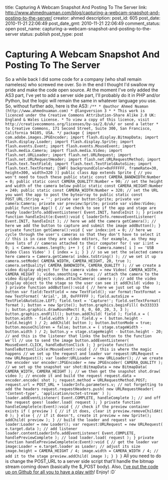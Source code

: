 title: Capturing A Webcam Snapshot And Posting To The Server
link: http://www.ahmednuaman.com/blog/capturing-a-webcam-snapshot-and-posting-to-the-server/
creator: ahmed
description: 
post_id: 605
post_date: 2010-11-21 22:06:49
post_date_gmt: 2010-11-21 22:06:49
comment_status: open
post_name: capturing-a-webcam-snapshot-and-posting-to-the-server
status: publish
post_type: post

# Capturing A Webcam Snapshot And Posting To The Server

So a while back I did some code for a company (who shall remain nameless) who screwed me over. So in the end I thought I'd swallow my pride and make the code open source. At the moment I've only added the AS3 part, I've yet to add a server side part, I'll probably do it in PHP and/or Python, but the logic will remain the same in whatever language you use. So, without further ado, here is the AS3: ` /** * @author Ahmed Nuaman (http://www.ahmednuaman.com) * @langversion 3 * * This work is licenced under the Creative Commons Attribution-Share Alike 2.0 UK: England & Wales License. * To view a copy of this licence, visit http://creativecommons.org/licenses/by-sa/2.0/uk/ or send a letter * to Creative Commons, 171 Second Street, Suite 300, San Francisco, California 94105, USA. */ package { import com.adobe.images.JPGEncoder; import flash.display.BitmapData; import flash.display.Loader; import flash.display.Sprite; import flash.events.Event; import flash.events.MouseEvent; import flash.media.Camera; import flash.media.Video; import flash.net.URLLoader; import flash.net.URLRequest; import flash.net.URLRequestHeader; import flash.net.URLRequestMethod; import flash.text.TextField; import flash.text.TextFieldAutoSize; import flash.text.TextFormat; [SWF( backgroundColor=0xFFFFFF, frameRate=30, height=300, width=320 )] public class App extends Sprite { // you won't need to touch these public static const CAMERA_BANDWIDTH:Number = 0; public static const CAMERA_QUALITY:Number = 90; // set the height and width of the camera below public static const CAMERA_HEIGHT:Number = 240; public static const CAMERA_WIDTH:Number = 320; // set the URL you want the app to post the bytearray to public static const POST_URL:String = ''; private var button:Sprite; private var camera:Camera; private var preview:Sprite; private var video:Video; public function App() { // we check to see if the app and stage are ready loaderInfo.addEventListener( Event.INIT, handleInit ); } private function handleInit(e:Event):void { loaderInfo.removeEventListener( Event.INIT, handleInit ); // here we add the camera getCamera(); // here we add the button to capture and submit the image addButton(); } private function getCamera():void { var index:int = 0; // here we cycle through the user's cameras so that they don't have to select it // this is in case they are video editors, for example, as they may have lots of // cameras attached to their computer for ( var i:int = 0; i < Camera.names.length; i++ ) { if ( Camera.names[ i ] == 'USB Video Class Video' ) { index = i; } } // so we set the selected camera here camera = Camera.getCamera( index.toString() ); // we set it up camera.setMode( CAMERA_WIDTH, CAMERA_HEIGHT, 20, true ); camera.setQuality( CAMERA_BANDWIDTH, CAMERA_QUALITY ); // we create a video display object for the camera video = new Video( CAMERA_WIDTH, CAMERA_HEIGHT ); video.smoothing = true; // attach the camera to the video display object video.attachCamera( camera ); // add the video display object to the stage so the user can see it addChild( video ); } private function addButton():void { // here we just set up the button var field:TextField = new TextField(); var format:TextFormat = new TextFormat( 'Arial', 10, 0xFFFFFF ); field.autoSize = TextFieldAutoSize.LEFT; field.text = 'Capture!'; field.setTextFormat( format ); button = new Sprite(); button.graphics.beginFill( 0x333333 ); button.graphics.drawRoundRect( 0, 0, 60, 20, 3, 3 ); button.graphics.endFill(); button.addChild( field ); field.x = ( button.width - field.width ) / 2; field.y = ( button.height - field.height ) / 2; addChild( button ); button.buttonMode = true; button.mouseChildren = false; button.x = ( stage.stageWidth - button.width ) / 2; button.y = stage.stageHeight - button.height - 20; // and this is the listener that links the button to the function we'll // use to send the image button.addEventListener( MouseEvent.CLICK, handleButtonClick ); } private function handleButtonClick(e:MouseEvent):void { // this is where the magic happens // we set up the request and loader var request:URLRequest = new URLRequest(); var loader:URLLoader = new URLLoader(); // we create the encoder var encoder:JPGEncoder = new JPGEncoder( CAMERA_QUALITY ); // we set up the snapshot var shot:BitmapData = new BitmapData( CAMERA_WIDTH, CAMERA_HEIGHT ); // we then get the snapshot shot.draw( video ); // encode it and build the request request.data = encoder.encode( shot ); request.method = URLRequestMethod.POST; request.url = POST_URL + loaderInfo.parameters.v; // not forgetting to add the headers request.requestHeaders.push( new URLRequestHeader( 'Content-type', 'application/octet-stream' ) ); loader.addEventListener( Event.COMPLETE, handleComplete ); // and off the request goes! loader.load( request ); } private function handleComplete(e:Event):void { // check if the preview container exists if ( preview ) { // if it does, clear it preview.removeChildAt( 0 ); } else { // if it doesn't, create it preview = new Sprite(); addChild( preview ); } // build the loader and request var loader:Loader = new Loader(); var request:URLRequest = new URLRequest( e.target.data ); // add listener loader.contentLoaderInfo.addEventListener( Event.COMPLETE, handlePreviewComplete ); // load loader.load( request ); } private function handlePreviewComplete(e:Event):void { // get the loader var image:Loader = e.target.loader as Loader; // adjust its size image.height = CAMERA_HEIGHT / 4; image.width = CAMERA_WIDTH / 4; // add it to the stage preview.addChild( image ); } } } ` All you need to do is change the POST_URL to a server side script that'll handle the bitmap stream coming down (basically the $_POST body). Also, [I've put the code up on Github for all you to have a play with](https://github.com/ahmednuaman/AS3-Webcam-To-Server-Capture)! Enjoy! :D`